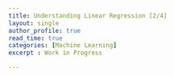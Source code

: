 ```yaml
---
title: Understanding Linear Regression [2/4]
layout: single
author_profile: true
read_time: true
categories: [Machine Learning]
excerpt : Work in Progress

---
```

